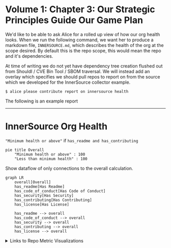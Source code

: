# Volume 1: Chapter 3: Our Strategic Principles Guide Our Game Plan

We'd like to be able to ask Alice for a rolled up view of how our org
health looks. When we run the following command, we want her to
produce a markdown file, `INNERSOURCE.md`, which describes the health
of the org at the scope desired. By default this is the repo scope,
this would mean the repo and it's dependencies.

At time of writing we do not yet have dependency tree creation flushed
out from ShouldI / CVE Bin Tool / SBOM traversal. We will instead add
an overlay which specifies we should pull repos to report on from the
source which we developed for the InnerSource collector example.

```console
$ alice please contribute report on innersource health
```

The following is an example report

---

# InnerSource Org Health

`"Minimum health or above"` if `has_readme and has_contributing`

```mermaid
pie title Overall
    "Minimum health or above" : 100
    "Less than minimum health" : 100
```

Show dataflow of only connections to the overall calculation.

```mermaid
graph LR
    overall[Overall]
    has_readme[Has Readme]
    has_code_of_conduct[Has Code of Conduct]
    has_security[Has Security]
    has_contributing[Has Contributing]
    has_license[Has License]

    has_readme --> overall
    has_code_of_conduct --> overall
    has_security --> overall
    has_contributing --> overall
    has_license --> overall
```

<details>
<summary>Links to Repo Metric Visualizations</summary>

| Repo                           | Report URL                                         |
|--------------------------------|----------------------------------------------------|
| https://github.com/intel/dffml | https://chadig.com/did/repo/github.com/intel/dffml |
| https://github.com/intel/dffml | https://nahdig.com/did/repo/github.com/intel/dffml |

</details>